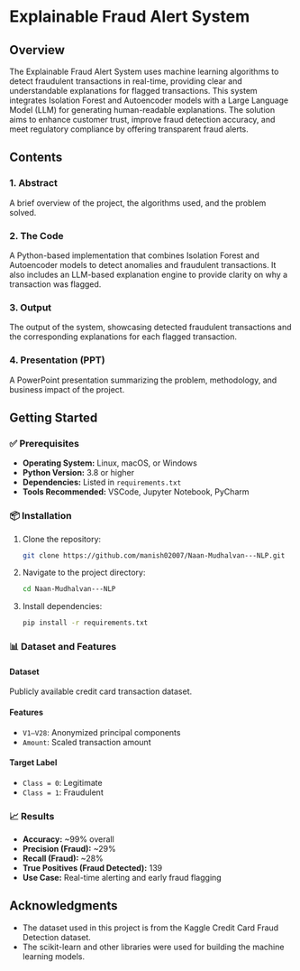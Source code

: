 # Explainable Fraud Alert System

## Overview
The Explainable Fraud Alert System uses machine learning algorithms to detect fraudulent transactions in real-time, providing clear and understandable explanations for flagged transactions. This system integrates Isolation Forest and Autoencoder models with a Large Language Model (LLM) for generating human-readable explanations. The solution aims to enhance customer trust, improve fraud detection accuracy, and meet regulatory compliance by offering transparent fraud alerts.

## Contents

### 1. Abstract
A brief overview of the project, the algorithms used, and the problem solved.

### 2. The Code
A Python-based implementation that combines Isolation Forest and Autoencoder models to detect anomalies and fraudulent transactions. It also includes an LLM-based explanation engine to provide clarity on why a transaction was flagged.

### 3. Output
The output of the system, showcasing detected fraudulent transactions and the corresponding explanations for each flagged transaction.

### 4. Presentation (PPT)
A PowerPoint presentation summarizing the problem, methodology, and business impact of the project.

## Getting Started

### ✅ Prerequisites

- **Operating System:** Linux, macOS, or Windows  
- **Python Version:** 3.8 or higher  
- **Dependencies:** Listed in `requirements.txt`  
- **Tools Recommended:** VSCode, Jupyter Notebook, PyCharm  

### 📦 Installation

1. Clone the repository:
   ```bash
   git clone https://github.com/manish02007/Naan-Mudhalvan---NLP.git
   ```
2. Navigate to the project directory:
   ```bash
   cd Naan-Mudhalvan---NLP
   ```
3. Install dependencies:
   ```bash
   pip install -r requirements.txt
   ```

### 📊 Dataset and Features

#### Dataset
Publicly available credit card transaction dataset.

#### Features
- `V1–V28`: Anonymized principal components  
- `Amount`: Scaled transaction amount

#### Target Label
- `Class = 0`: Legitimate  
- `Class = 1`: Fraudulent

### 📈 Results

- **Accuracy:** ~99% overall  
- **Precision (Fraud):** ~29%  
- **Recall (Fraud):** ~28%  
- **True Positives (Fraud Detected):** 139  
- **Use Case:** Real-time alerting and early fraud flagging

## Acknowledgments

- The dataset used in this project is from the Kaggle Credit Card Fraud Detection dataset.
- The scikit-learn and other libraries were used for building the machine learning models.
